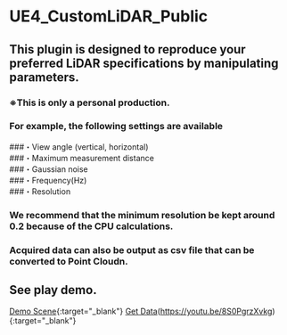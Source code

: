 # UE4_CustomLiDAR_Public

## This plugin is designed to reproduce your preferred LiDAR specifications by manipulating parameters.<br>
### ※This is only a personal production.

### For example, the following settings are available<br>
###・View angle (vertical, horizontal)<br>
###・Maximum measurement distance<br>
###・Gaussian noise<br>
###・Frequency(Hz)<br>
###・Resolution<br>

### We recommend that the minimum resolution be kept around 0.2 because of the CPU calculations.

### Acquired data can also be output as csv file that can be converted to Point Cloudn.

## See play demo.
[Demo Scene](https://youtu.be/NZDO0s5qUvg){:target="_blank"}
[Get Data](https://youtu.be/NZDO0s5qUvg)(https://youtu.be/8S0PgrzXvkg){:target="_blank"}
